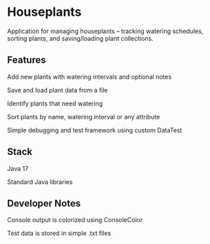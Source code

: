 # Houseplants
Application for managing houseplants – tracking watering schedules, sorting plants, and saving/loading plant collections.

## Features
Add new plants with watering intervals and optional notes

Save and load plant data from a file

Identify plants that need watering

Sort plants by name, watering interval or any attribute

Simple debugging and test framework using custom DataTest

## Stack
Java 17

Standard Java libraries

## Developer Notes
Console output is colorized using ConsoleColor

Test data is stored in simple .txt files